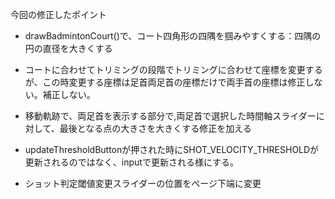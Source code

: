 今回の修正したポイント

- drawBadmintonCourt()で、コート四角形の四隅を掴みやすくする：四隅の円の直径を大きくする

- コートに合わせてトリミングの段階でトリミングに合わせて座標を変更するが、この時変更する座標は足首両足首の座標だけで両手首の座標は修正しない。補正しない。

- 移動軌跡で、両足首を表示する部分で,両足首で選択した時間軸スライダーに対して、最後となる点の大きさを大きくする修正を加える

- updateThresholdButtonが押された時にSHOT_VELOCITY_THRESHOLDが更新されるのではなく、inputで更新される様にする。

- ショット判定閾値変更スライダーの位置をページ下端に変更
